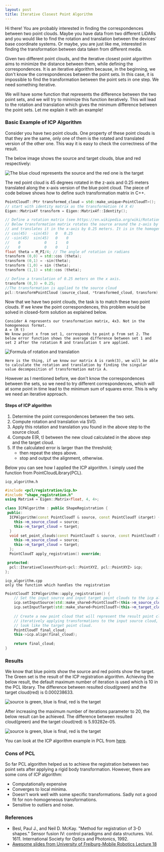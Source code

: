 ```yaml
---
layout: post
title: Iterative Closest Point Algorithm
---
```


Hi there! You are probably interested in finding the correspondences between two point clouds. Maybe you have data from two
different LiDARs and you would like to find the rotation and translation between the devices' base coordinate systems.
Or maybe, you are just like me, interested in finding the transformation between data taken from different media.

Given two different point clouds, and the iterative closest point algorithm aims to minimize the distance
between them, while defining the correspondences. It is an iterative algorithm because, in the beginning, we don't know 
the correspondences between the point sets. In this case, it is impossible to find the transformation between the point 
sets in one step. We need something iterative.

We will have some function that represents the difference between the two point sets, and we will try to minimize this 
function iteratively. This will lead to the rotation and translation which gives the minimum difference between the 
point sets. Let me explain it with an example!

### Basic Example of ICP Algorithm
Consider you have two point clouds. One property of these point clouds is that they are the same, only one of them is
the rotated and translated version of the other one. This way it is easy to check the correctness of the result.

The below image shows the source and target clouds, blue and red respectively:

![The blue cloud represents the source and the red one is the target](https://github.com/NehilDanis/nehildanis.github.io/raw/master/_posts/2021-3-20-Iterative-Closest-Point/source_and_target_clouds.png)


The red point cloud is 45 degrees rotated in the z-axis and 0.25 meters translated along the x-axis version of the blue 
point cloud. The piece of code belowe shows how to define such transformation matrix in C++.

```c++
PointCloudT::Ptr transformed_cloud = std::make_unique<PointCloudT>();
// start with identity matrix as the transformation (4 X 4)
Eigen::Matrix4f transform = Eigen::Matrix4f::Identity();

// Define a rotation matrix (see https://en.wikipedia.org/wiki/Rotation_matrix)
// Below transformation matrix rotates the source around the z-axis by 45 degress
// and translates it in the x-axis by 0.25 meters. It is in the homogeneous format.
// cos(45)  -sin(45)   0   0.25
// -sin(45)  sin(45)   0    0
//    0           0    1    0
//    0           0    0    1 
float theta = M_PI/4; // The angle of rotation in radians
transform (0,0) = std::cos (theta);
transform (0,1) = -sin(theta);
transform (1,0) = sin (theta);
transform (1,1) = std::cos (theta);

// Define a translation of 0.25 meters on the x axis.
transform (0,3) = 0.25;
//The transformation is applied to the source cloud
pcl::transformPointCloud (source_cloud, *transformed_cloud, transform);
```

Now that we have two point clouds, the task is to match these two point clouds. If we knew the point correspondences, 
this problem would be solved in closed-form solution as explained below.

```text
Consider A represents our transformation matrix, 4x3. Not in the homogeneous format.
A = (R t)
We know point x from set 1, corresponds to point p from set 2. The below error function shows the average difference between set 1 and set 2 after the rotation R and translation t are applied.
```

![Formula of rotation and translation](https://github.com/NehilDanis/nehildanis.github.io/raw/master/_posts/2021-3-20-Iterative-Closest-Point/formula_1.png)



```text
Here is the thing, if we know our matrix A is rank(3), we will be able to calculate the rotation and translation by finding the singular value decomposition of transformation matrix A.
```

However as I mentioned before, we don't know the correspondences between the sets, so we need to try different correspondences, which will at some point in time lead to the minimum sum of squares error. This is why we need an iterative
approach.

#### Steps of ICP algorithm
1. Determine the point correspondences between the two sets.
2. Compute rotation and translation via SVD.
3. Apply this rotation and translation you found in the above step to the source cloud.
4. Compute E(R, t) between the new cloud calculated in the above step and the target cloud.
5. If the calculated error is larger than the threshold;
   * then repeat the steps above.
   * stop and output the alignment, otherwise.

Below you can see how I applied the ICP algorithm. I simply used the function from PointCloudLibrary(PCL).
```text
icp_algorithm.h
```

```c++
#include <pcl/registration/icp.h>
#include "shape_registration.h"
using Matrix4 = Eigen::Matrix<float, 4, 4>;

class ICPAlgorithm : public ShapeRegistration {
 public:
  ICPAlgorithm(const PointCloudT & source, const PointCloudT &target) {
    this->m_source_cloud = source;
    this->m_target_cloud = target;
  }
  void set_point_clouds(const PointCloudT & source, const PointCloudT &target) override {
    this->m_source_cloud = source;
    this->m_target_cloud = target;
  };
  PointCloudT apply_registration() override;

 protected:
  pcl::IterativeClosestPoint<pcl::PointXYZ, pcl::PointXYZ> icp;
};
```

```text
icp_algorithm.cpp
only the function which handles the registration
```

```c++
PointCloudT ICPAlgorithm::apply_registration() {
    // Set the input source and input target point clouds to the icp algorithm.
    icp.setInputSource(std::make_shared<PointCloudT>(this->m_source_cloud));
    icp.setInputTarget(std::make_shared<PointCloudT>(this->m_target_cloud));
    
    // Create a new point cloud that will represent the result point cloud after
    // iteratively applying transformations to the input source cloud, to make it
    // look like the target point cloud.
    PointCloudT final_cloud;
    this->icp.align(final_cloud);
    
    return final_cloud;
}
```

### Results

We know that blue points show the source and red points show the target. The Green set is the result of the ICP registration algorithm. Achieving the below result, the default maximum number of iteration is used which is 10 in the PCL library.
The difference between resulted cloud(green) and the target cloud(red) is 0.000238633.

![source is green, blue is final, red is the target](https://github.com/NehilDanis/nehildanis.github.io/raw/master/_posts/2021-3-20-Iterative-Closest-Point/result_10_iterations.png)

After increasing the maximum number of iterations parameter to 20, the below result can be achieved. The difference between resulted cloud(green) and the target cloud(red) is 5.93282e-05.

![source is green, blue is final, red is the target](https://github.com/NehilDanis/nehildanis.github.io/raw/master/_posts/2021-3-20-Iterative-Closest-Point/result_20_iterations.png)

You can look at the ICP algorithm example in PCL from [here](https://pcl.readthedocs.io/projects/tutorials/en/latest/interactive_icp.html).


### Cons of PCL
So far PCL algorithm helped us to achieve the registration between two point sets after applying a rigid body transformation.
However, there are some cons of ICP algorithm:

* Computationally expensive
* Converges to local minima.
* Doesn't work well with some specific transformations. Sadly not a good fit for non-homogeneous transformations.
* Sensitive to outliers and noise.

### References
* Besl, Paul J., and Neil D. McKay. "Method for registration of 3-D shapes." Sensor fusion IV: control paradigms and data structures. Vol. 1611. International Society for Optics and Photonics, 1992.
* [Awesome slides from University of Freiburg-Mobile Robotics Lecture 18](http://ais.informatik.uni-freiburg.de/teaching/ss13/robotics/slides/18-icp.pdf)




